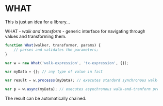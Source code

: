 # WHAT

This is just an idea for a library...

WHAT - _walk and transform_ - generic interface for navigating through values and transforming them.

```js
function What(walker, transformer, params) {
    // parses and validates the parameters; 
}

var w = new What('walk-expression', 'tx-expression', {});

var myData = {}; // any type of value in fact

var result = w.processs(myData); // executes standard synchronous walk-and-tranform processor

var p = w.async(myData); // executes asynchronous walk-and-tranform processor that returns a promise

```

The result can be automatically chained.


